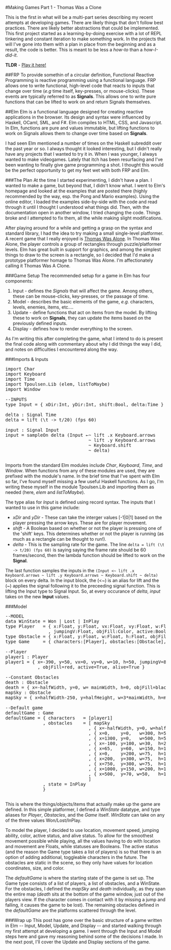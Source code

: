 #Making Games Part 1 - Thomas Was a Clone

This is the first in what will be a multi-part series describing my recent attempts at developing games. There are likely things that don't follow best practices. There are likely better abstractions that could be implemented. This first project started as a learning-by-doing exercise with a lot of REPL tinkering and constant iteration to make something work. In the projects that will I've gone into them with a plan in place from the beginning and as a result, the code is better. This is meant to be less a *how-to* than a *how-I-did-it*.

**TLDR** - <a href="http://www.travispoulsen.com/thomasWasAClone.html">Play it here!</a>

##FRP
To provide somethin of a circular definition, Functional Reactive Programming is reactive programming using a functional language. FRP allows one to write functional, high-level code that reacts to inputs that change over time (*e.g* time itself, key-presses, or mouse-clicks). These events are typically referred to as **Signals**. This allows one to write pure functions that can be lifted to work on and return Signals themselves.

##Elm
<a src="http://elm-lang.org/">Elm</a> is a functional language designed for creating reactive applications in the browser. Its design and syntax were influenced by Haskell, OCaml, SML, and F#. Elm compiles to HTML, CSS, and Javascript. In Elm, functions are pure and values immutable, but lifting functions to work on Signals allows them to change over time based on **Signals**.

I had seen Elm mentioned a number of times on the <a src="http://reddit.com/r/haskell">Haskell subreddit</a> over the past year or so. I always thought it looked interesting, but I didn't really have any projects that I wanted to try it in. When I was younger, I always wanted to make videogames. Lately that itch has been resurfacing and I've been wanting to finally give game programming a shot. I thought this would be the perfect opportunity to get my feet wet with both FRP and Elm. 

###The Plan
At the time I started experimenting, I didn't have a plan. I wanted to make a game, but beyond that, I didn't know what. I went to Elm's <a src="http://elm-lang.org">homepage</a> and looked at the examples that are posted there (highly recommended by the way, esp. the Pong and Mario examples). Using the online editor, I loaded the examples side-by-side with the code and read through it until I thought I understood what things did. Then, with the documentation open in another window, I tried changing the code. Things broke and I attempted to fix them, all the while making slight modifications.

After playing around for a while and getting a grasp on the syntax and standard library, I had the idea to try making a small single-level platformer. A recent game that I really enjoyed is <a href="http://store.steampowered.com/app/220780/">Thomas Was Alone</a>. In Thomas Was Alone, the player controls a group of rectangles through puzzle/platformer levels. Elm has great built in support for graphics, and among the simplest things to draw to the screen is a rectangle, so I decided that I'd make a prototype platformer homage to Thomas Was Alone. I'm affectionately calling it Thomas Was A Clone.

###Game Setup
The recommended setup for a game in Elm has four components:

1. Input - defines the *Signals* that will affect the game. Among others, these can be mouse-clicks, key-presses, or the passage of time.
2. Model - describes the basic elements of the game, *e.g.* characters, levels, enemies, items, etc....
3. Update - define functions that act on items from the model. By lifting these to work on **Signals**, they can update the items based on the previously defined inputs.
4. Display - defines how to render everything to the screen.</li>

As I'm writing this after completing the game, what I intend to do is present the final code along with commentary about why I did things the way I did, and notes on difficulties I encountered along the way.

###Imports & Inputs
<pre class="pretty-print">
import Char
import Keyboard
import Time
import Tpoulsen.Lib (elem, listToMaybe)
import Window

--INPUTS
type Input = { xDir:Int, yDir:Int, shift:Bool, delta:Time }

delta : Signal Time
delta = lift (\t -> t/20) (fps 60)

input : Signal Input
input = sampleOn delta (Input &larr;~ lift .x Keyboard.arrows
                               ~ lift .y Keyboard.arrows
                               ~ Keyboard.shift
                               ~ delta)

</pre>

Imports from the standard Elm modules include *Char*, *Keyboard*, *Time*, and *Window*. When functions from any of these modules are used, they are prefixed with the module's name. In the brief time that I've spent with Elm so far, I've found myself missing a few useful Haskell functions. As I go, I'm writing these myself in the module Tpoulsen.Lib and importing them as needed (here, *elem* and *listToMaybe*).

The type alias for *Input* is defined using record syntax. The inputs that I wanted to use in this game include:

+ *xDir* and *yDir* - These can take the interger values [-1|0|1] based on the player pressing the arrow keys. These are for player movement.
+ *shift* - A Boolean based on whether or not the player is pressing one of the 'shift' keys. This determines whether or not the player is running (as much as a rectangle can be thought to run!).
+ *delta* - This is the sampling rate for the game. The line ```delta = lift (\t -> t/20) (fps 60)``` is saying saying the frame rate should be 60 frames/second, then the lambda function should be lifted to work on the **Signal**.

The last function samples the inputs in the ```(Input <~ lift .x Keyboard.arrows ~ lift .y Keyboard.arrows ~ Keyboard.shift ~ delta)``` block on every delta. In the input block, the (<~) is an alias for lift and the (~) applies the signal following it to the preceeding signal function. This is lifting the Input type to Signal Input. So, at every occurance of *delta*, *input* takes on the new **Input** values.

###Model
<pre class="pretty-print">
--MODEL
data WinState = Won | Lost | InPlay
type Player   = { x:Float, y:Float, vx:Float, vy:Float, w:Float, h:Float
                , jumpingV:Float, objFill:Color, active:Bool, alive:Bool }
type Obstacle = { x:Float, y:Float, w:Float, h:Float, objFill:Color }
type Game     = { characters:[Player], obstacles:[Obstacle], state:WinState }

--Player
player1 : Player
player1 = { x=-390, y=50, vx=0, vy=0, w=10, h=50, jumpingV=8.
            , objFill=red, active=True, alive=True }
            
--Constant Obstacles
death : Obstacle
death = { x=-halfWidth, y=0, w= mainWidth, h=0, objFill=black }
mapSky : Obstacle
mapSky = { x=halfWidth-250, y=halfHeight, w=3*mainWidth, h=mainHeight, objFill=lightBlue }

--Default game
defaultGame : Game
defaultGame = { characters   = [player1]
              , obstacles    = [ mapSky
                               , { x=-halfWidth, y=0, w=halfWidth, h=50, objFill=lightGreen }  --Floor
                               , { x=0,    y=0,   w=300, h=50, objFill=lightGreen }            --Floor
                               , { x=1300, y=0,   w=500, h=50, objFill=lightGreen }            --Floor
                               , { x=-100, y=100, w=30,  h=20, objFill=yellow }
                               , { x=65,   y=60,  w=150, h=15, objFill=purple}
                               , { x=0,    y=200, w=75,  h=15, objFill=black}
                               , { x=200,  y=300, w=75,  h=15, objFill=darkGreen}
                               , { x=750,  y=300, w=75,  h=15, objFill=blue}
                               , { x=1000, y=150, w=200, h=15, objFill=purple}
                               , { x=500,  y=70, w=50,   h=15, objFill=purple}
                               ]
              , state = InPlay
              }

</pre>

This is where the things/objects/items that actually make up the game are defined. In this simple platformer, I defined a *WinState* datatype, and type aliases for *Player*, *Obstacles*, and the *Game* itself. *WinState* can take on any of the three values Won/Lost/InPlay.

To model the player, I decided to use location, movement speed, jumping ability, color, active status, and alive status. To allow for the smoothest movement possible while playing, all the values having to do with location and movement are Floats, while statuses are Booleans. The active status (and the reason the Game type takes a list of players) is so that there is an option of adding additional, toggleable characters in the future. The obstacles are static in the scene, so they only have values for location coordinates, size, and color.

The *defaultGame* is where the starting state of the game is set up. The Game type consists of a list of players, a list of obstacles, and a WinState. For the obstacles, I defined the *mapSky* and *death* individually, as they span the entire map (*death* sits at the bottom of the game window, just out of the players view. If the character comes in contact with it by missing a jump and falling, it causes the game to be lost). The remaining obstacles defined in the *defaultGame* are the platforms scattered through the level. 

###Wrap up
This post has gone over the basic structure of a game written in Elm -- Input, Model, Update, and Display -- and started walking through my first attempt at developing a game. I went through the Input and Model steps here and gave my reasoning behind some of the decisions I made. In the next post, I'll cover the Update and Display sections of the game. 

